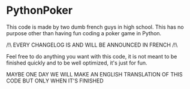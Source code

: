 # PythonPoker

This code is made by two dumb french guys in high school.
This has no purpose other than having fun coding a poker game in Python.

/!\ EVERY CHANGELOG IS AND WILL BE ANNOUNCED IN FRENCH /!\

Feel free to do anything you want with this code, it is not meant
to be finished quickly and to be well optimized, it's just for fun.

MAYBE ONE DAY WE WILL MAKE AN ENGLISH TRANSLATION OF THIS CODE
BUT ONLY WHEN IT'S FINISHED
